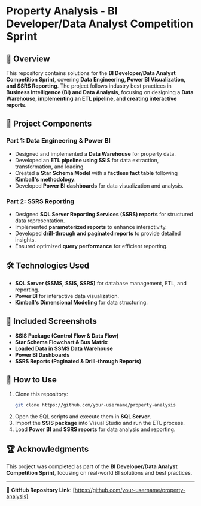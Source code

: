 # Property Analysis - BI Developer/Data Analyst Competition Sprint

## 📌 Overview
This repository contains solutions for the **BI Developer/Data Analyst Competition Sprint**, covering **Data Engineering, Power BI Visualization, and SSRS Reporting**. The project follows industry best practices in **Business Intelligence (BI) and Data Analysis**, focusing on designing a **Data Warehouse, implementing an ETL pipeline, and creating interactive reports**.

## 📂 Project Components
### **Part 1: Data Engineering & Power BI**
- Designed and implemented a **Data Warehouse** for property data.
- Developed an **ETL pipeline using SSIS** for data extraction, transformation, and loading.
- Created a **Star Schema Model** with a **factless fact table** following **Kimball's methodology**.
- Developed **Power BI dashboards** for data visualization and analysis.

### **Part 2: SSRS Reporting**
- Designed **SQL Server Reporting Services (SSRS) reports** for structured data representation.
- Implemented **parameterized reports** to enhance interactivity.
- Developed **drill-through and paginated reports** to provide detailed insights.
- Ensured optimized **query performance** for efficient reporting.

## 🛠️ Technologies Used
- **SQL Server (SSMS, SSIS, SSRS)** for database management, ETL, and reporting.
- **Power BI** for interactive data visualization.
- **Kimball's Dimensional Modeling** for data structuring.

## 📸 Included Screenshots
- **SSIS Package (Control Flow & Data Flow)**
- **Star Schema Flowchart & Bus Matrix**
- **Loaded Data in SSMS Data Warehouse**
- **Power BI Dashboards**
- **SSRS Reports (Paginated & Drill-through Reports)**

## 🚀 How to Use
1. Clone this repository:
   ```bash
   git clone https://github.com/your-username/property-analysis
   ```
2. Open the SQL scripts and execute them in **SQL Server**.
3. Import the **SSIS package** into Visual Studio and run the ETL process.
4. Load **Power BI** and **SSRS reports** for data analysis and reporting.

## 🏆 Acknowledgments
This project was completed as part of the **BI Developer/Data Analyst Competition Sprint**, focusing on real-world BI solutions and best practices.

---

🔗 **GitHub Repository Link**: [https://github.com/your-username/property-analysis]


